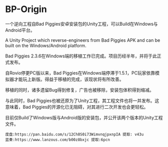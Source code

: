 # BP-Origin

一个逆向工程自Bad Piggies安卓安装包的Unity工程，可以Build在Windows与Android平台。

A Unity Project which reverse-engineers from Bad Piggies APK and can be built on the Windows/Android platform.



Bad Piggies 2.3.6在Windows端的移植工作已完成。项目历经半年，并将于此正式发布。

自Rovio停更PC版以来，Bad Piggies在Windows端停滞于1.5.1，PC玩家依靠模拟器才能玩上新版。得益于移植的完成，该现状将有所改善。

移植的同时，诸多遗留Bug得到修复，广告也被移除，安装包体积得到缩减。

与此同时，Bad Piggies也被还原为了Unity工程，其工程文件也将一并发布。这意味着，Bad Piggies的开源化已无阻碍，对其进行二次开发也会更轻松。



目前仅Build了Windows版与Android版的安装包，并公开该两个版本的Unity工程文件。

```
度盘:https://pan.baidu.com/s/12Ch8S0i73WimvnqjpxnpIA 提取: v43u
蓝奏:https://www.lanzous.com/b00z8bxjc 提取:6pcn
```
